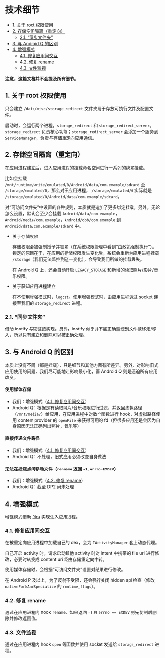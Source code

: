 # 技术细节

<!-- TOC depthFrom:2 depthTo:3 -->

- [1. 关于 root 权限使用](#1-关于-root-权限使用)
- [2. 存储空间隔离（重定向）](#2-存储空间隔离重定向)
    - [2.1. “同步文件夹”](#21-同步文件夹)
- [3. 与 Android Q 的区别](#3-与-android-q-的区别)
- [4. 增强模式](#4-增强模式)
    - [4.1. 修复应用间交互](#41-修复应用间交互)
    - [4.2. 修复 rename](#42-修复-rename)
    - [4.3. 文件监视](#43-文件监视)

<!-- /TOC -->

**注意，这篇文档并不会提及所有细节。**

## 1. 关于 root 权限使用

只会建立 `/data/misc/storage_redirect` 文件夹用于存放可执行文件及配置文件。

启动时，会运行两个进程，`storage_redirect` 和 `storage_redirect_server`。`storage_redirect` 负责核心功能；`storage_redirect_server` 会添加一个服务到 `ServiceManager`，负责与存储重定向应用通信。

## 2. 存储空间隔离（重定向）

在应用进程建立后，进入应用进程的挂载命名空间进行一系列的绑定挂载。

比如会挂载 `/mnt/runtime/write/emulated/0/Android/data/com.example/sdcard` 至 `/storage/emulated/0`，那么对于应用进程， `/storage/emulated/0` 实际就是 `/storage/emulated/0/Android/data/com.example/sdcard`。

对“可访问文件夹”中设置的各种规则，本质就是追加了更多绑定挂载。另外，无论怎么设置，默认会至少会挂载 `Android/data/com.example`，`Android/media/com.example`，`Android/obb/com.example` 到 `Android/data/com.example/sdcard` 中。

* 关于存储权限

  存储权限会被强制授予并锁定（在系统权限管理中看到“由政策强制执行”）。锁定的原因在于，在应用的存储权限发生变化后，系统会重新为应用进程挂载 `/storage`（我们无法监控到这一变化），会导致我们所做的挂载丢失。

  在 Android Q 上，还会自动开启 `LEGACY_STORAGE` 和新增的读取照片/影片/音乐权限。

* 关于获知应用进程建立

  在不使用增强模式时，`logcat`。使用增强模式时，由应用进程透过 socket 连接至我们的 `storage_redirect` 进程。

### 2.1. “同步文件夹”

借助 inotify 与硬链接实现。另外，inotify 似乎并不能正确监控到文件被移走/移入，所以只有建立和删除可以被正确处理。

## 3. 与 Android Q 的区别

本质上没有不同（都是挂载），只是细节和其他方面有所差异。另外，对影响旧式应用使用的问题，我们尽可能地让影响最小化，而 Android Q 则是逼迫所有应用改变。

#### 使用媒体存储

* 我们：增强模式（[4.1. 修复应用间交互](#41-修复应用间交互)）
* Android Q：根据是有读取照片/音乐权限进行过滤，并返回虚拟路径（`/mnt/media/`）给应用，在应用进程中对数个函数进行 hook，对虚拟路径使用 content provider 的 `openFile` 来获得可用的 fd（但很多应用还是会因为自身原因无法正确列出照片，音乐等）

#### 直接传递文件路径

* 我们：增强模式（[4.1. 修复应用间交互](#41-修复应用间交互)）
* Android Q：不处理，旧式应用必须改变自身做法

#### 无法在挂载点间移动文件（`renname` 返回 `-1`, `errno=EXDEV`）

* 我们：增强模式（[4.2. 修复 rename](#42-修复-rename)）
* Android Q：截至 DP2 尚未处理

## 4. 增强模式

增强模式借助 [Riru](https://github.com/RikkaApps/Riru) 实现注入应用进程。

### 4.1. 修复应用间交互

在被重定向应用进程中加载自己的 dex，会为 `IActivityManager` 套上动态代理。

自己开启 activity 时，请求启动其他 activity 时对 intent 中携带的 file uri 进行修改，必要时转换成 content uri 经由存储重定向中转。

使用媒体存储时，会根据“可访问文件夹”设置对结果进行修改。

在 Android P 及以上，为了反射不受限，还会强行关闭 hidden api 检查（修改 `nativeForkAndSpecialize` 的 `runtime_flags`）。

### 4.2. 修复 rename

通过在应用进程内 hook `rename`，如果返回 -1 且 `errno == EXDEV` 则先复制后删除并修改返回值。

### 4.3. 文件监视

通过在应用进程内 hook `open` 等函数并使用 socket 发送给 `storage_redirect` 进程。